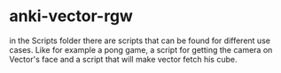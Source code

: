 # anki-vector-rgw

in the Scripts folder there are scripts that can be found for different use cases. Like for example a pong game, a script for getting the camera on Vector's face and a script that will make vector fetch his cube.

